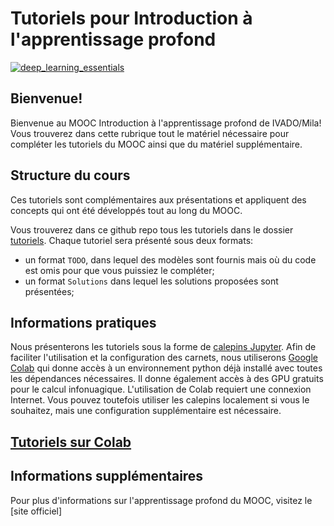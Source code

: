 # Tutoriels pour Introduction à l'apprentissage profond

[![deep_learning_essentials](https://user-images.githubusercontent.com/18450628/75366274-7e8c2180-588c-11ea-82a0-55e9494ffdfc.png)
](https://www.edx.org/course/deep-learning-essentials)

## Bienvenue!

Bienvenue au MOOC Introduction à l'apprentissage profond de IVADO/Mila! Vous trouverez dans cette rubrique tout le matériel nécessaire pour compléter les tutoriels du MOOC ainsi que du matériel supplémentaire.

## Structure du cours

Ces tutoriels sont complémentaires aux présentations et appliquent des concepts qui ont été développés tout au long du MOOC.

Vous trouverez dans ce github repo tous les tutoriels dans le dossier [tutoriels](https://github.com/Cours-EDUlib/IVADO-AP1FR/tree/master/tutorials). Chaque tutoriel sera présenté sous deux formats:

* un format `TODO`, dans lequel des modèles sont fournis mais où du code est omis pour que vous puissiez le compléter;
* un format `Solutions` dans lequel les solutions proposées sont présentées;

## Informations pratiques

Nous présenterons les tutoriels sous la forme de [calepins Jupyter](http://jupyter.org/). Afin de faciliter l'utilisation et la configuration des carnets, nous utiliserons [Google Colab](https://colab.research.google.com/github/Cours-EDUlib/IVADO-AP1FR/) qui donne accès à un environnement python déjà installé avec toutes les dépendances nécessaires. Il donne également accès à des GPU gratuits pour le calcul infonuagique. L'utilisation de Colab requiert une connexion Internet. Vous pouvez toutefois utiliser les calepins localement si vous le souhaitez, mais une configuration supplémentaire est nécessaire.

## [Tutoriels sur Colab](https://colab.research.google.com/github/Cours-EDUlib/IVADO-AP1FR/)

## Informations supplémentaires

Pour plus d'informations sur l'apprentissage profond du MOOC, visitez le [site officiel]
